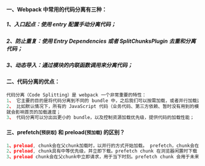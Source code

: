 #### 一、Webpack 中常用的代码分离有三种：

##### 1、入口起点：使用 entry 配置手动分离代码；

##### 2、防止重复：使用 Entry Dependencies 或者 SplitChunksPlugin 去重和分离代码；

##### 3、动态导入：通过模块的内联函数调用来分离代码；

#### 二、代码分离的优点：

```js
代码分离（Code Splitting）是 webpack 一个非常重要的特性：
1、 它主要的目的是将代码分离到不同的 bundle 中，之后我们可以按需加载，或者并行加载这些文件；
2、 比如默认情况下，所有的 JavaScript 代码（业务代码、第三方依赖、暂时没有用到的模块）在首页全部都加载，
就会影响首页的加载速度；
3、 代码分离可以分出出更小的 bundle，以及控制资源加载优先级，提供代码的加载性能；
```

#### 三、prefetch(`预获取`) 和 preload(`预加载`) 的区别？

```js
1、preload, chunk会在父chunk加载时，以并行的方式开始加载。 prefetch，chunk会在父chunk加载结束后开始加载
2、preload, chunk具有中等优先级，并立即下载。prefetch chunk 在浏览器闲置时下载
3、preload chunk会在父chunk中立即请求，用于当下时刻。prefetch chunk 会用于未来的某个时刻
```
